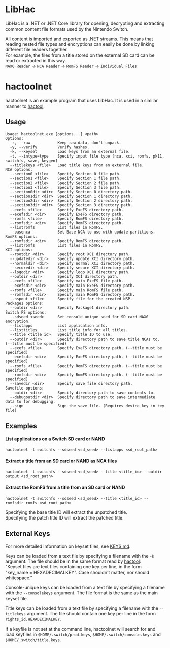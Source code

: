 # LibHac

LibHac is a .NET or .NET Core library for opening, decrypting and extracting common content file formats used by the Nintendo Switch.

All content is imported and exported as .NET streams. This means that reading nested file types and encryptions can easily be done by linking different file readers together.  
For example, the files from a title stored on the external SD card can be read or extracted in this way.  
`NAX0 Reader` -> `NCA Reader` -> `RomFS Reader` -> `Individual Files`

# hactoolnet

hactoolnet is an example program that uses LibHac. It is used in a similar manner to [hactool](https://github.com/SciresM/hactool).

## Usage
```
Usage: hactoolnet.exe [options...] <path>
Options:
  -r, --raw            Keep raw data, don't unpack.
  -y, --verify         Verify hashes.
  -k, --keyset         Load keys from an external file.
  -t, --intype=type    Specify input file type [nca, xci, romfs, pk11, switchfs, save, keygen]
  --titlekeys <file>   Load title keys from an external file.
NCA options:
  --section0 <file>    Specify Section 0 file path.
  --section1 <file>    Specify Section 1 file path.
  --section2 <file>    Specify Section 2 file path.
  --section3 <file>    Specify Section 3 file path.
  --section0dir <dir>  Specify Section 0 directory path.
  --section1dir <dir>  Specify Section 1 directory path.
  --section2dir <dir>  Specify Section 2 directory path.
  --section3dir <dir>  Specify Section 3 directory path.
  --exefs <file>       Specify ExeFS directory path.
  --exefsdir <dir>     Specify ExeFS directory path.
  --romfs <file>       Specify RomFS directory path.
  --romfsdir <dir>     Specify RomFS directory path.
  --listromfs          List files in RomFS.
  --basenca            Set Base NCA to use with update partitions.
RomFS options:
  --romfsdir <dir>     Specify RomFS directory path.
  --listromfs          List files in RomFS.
XCI options:
  --rootdir <dir>      Specify root XCI directory path.
  --updatedir <dir>    Specify update XCI directory path.
  --normaldir <dir>    Specify normal XCI directory path.
  --securedir <dir>    Specify secure XCI directory path.
  --logodir <dir>      Specify logo XCI directory path.
  --outdir <dir>       Specify XCI directory path.
  --exefs <file>       Specify main ExeFS file path.
  --exefsdir <dir>     Specify main ExeFS directory path.
  --romfs <file>       Specify main RomFS file path.
  --romfsdir <dir>     Specify main RomFS directory path.
  --nspout <file>      Specify file for the created NSP.
Package1 options:
  --outdir <dir>       Specify Package1 directory path.
Switch FS options:
  --sdseed <seed>      Set console unique seed for SD card NAX0 encryption.
  --listapps           List application info.
  --listtitles         List title info for all titles.
  --title <title id>   Specify title ID to use.
  --outdir <dir>       Specify directory path to save title NCAs to. (--title must be specified)
  --exefs <file>       Specify ExeFS directory path. (--title must be specified)
  --exefsdir <dir>     Specify ExeFS directory path. (--title must be specified)
  --romfs <file>       Specify RomFS directory path. (--title must be specified)
  --romfsdir <dir>     Specify RomFS directory path. (--title must be specified)
  --savedir <dir>      Specify save file directory path.
Savefile options:
  --outdir <dir>       Specify directory path to save contents to.
  --debugoutdir <dir>  Specify directory path to save intermediate data to for debugging.
  --sign               Sign the save file. (Requires device_key in key file)
```

## Examples

#### List applications on a Switch SD card or NAND
`hactoolnet -t switchfs --sdseed <sd_seed> --listapps <sd_root_path>`

#### Extract a title from an SD card or NAND as NCA files
`hactoolnet -t switchfs --sdseed <sd_seed> --title <title_id> --outdir output <sd_root_path>`

#### Extract the RomFS from a title from an SD card or NAND
`hactoolnet -t switchfs --sdseed <sd_seed> --title <title_id> --romfsdir romfs <sd_root_path>`

Specifying the base title ID will extract the unpatched title.  
Specifying the patch title ID will extract the patched title.

## External Keys

For more detailed information on keyset files, see [KEYS.md](KEYS.md).

Keys can be loaded from a text file by specifying a filename with the `-k` argument. The file should be in the same format read by [hactool](https://github.com/SciresM/hactool#external-keys):  
"Keyset files are text files containing one key per line, in the form "key_name = HEXADECIMALKEY". Case shouldn't matter, nor should whitespace."

Console-unique keys can be loaded from a text file by specifying a filename with the `--consolekeys` argument. The file format is the same as the main keyset file.

Title keys can be loaded from a text file by specifying a filename with the `--titlekeys` argument. The file should contain one key per line in the form `rights_id,HEXADECIMALKEY`.

If a keyfile is not set at the command line, hactoolnet will search for and load keyfiles in `$HOME/.switch/prod.keys`, `$HOME/.switch/console.keys` and `$HOME/.switch/title.keys`.